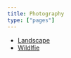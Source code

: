```yaml
---
title: Photography
type: ["pages"]
---
```


- [Landscape](/photography/landscape)
- [Wildlfie](/photography/wildlfie)
